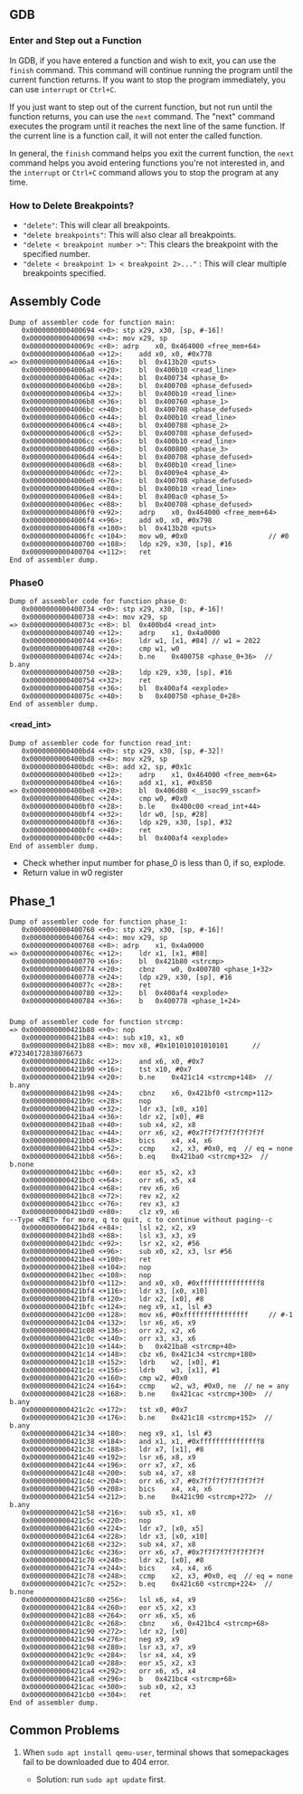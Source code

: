 ## GDB

### Enter and Step out a Function
 In GDB, if you have entered a function and wish to exit, you can use the `finish` command. This command will continue running the program until the current function returns. If you want to stop the program immediately, you can use `interrupt` or `Ctrl+C`. 
 
If you just want to step out of the current function, but not run until the function returns, you can use the `next` command. The "next" command executes the program until it reaches the next line of the same function. If the current line is a function call, it will not enter the called function. 
 
In general, the `finish` command helps you exit the current function, the `next` command helps you avoid entering functions you're not interested in, and the `interrupt` or `Ctrl+C` command allows you to stop the program at any time.
### How to Delete Breakpoints?
* `"delete"`: This will clear all breakpoints. 
* `"delete breakpoints"`: This will also clear all breakpoints. 
* `"delete < breakpoint number >"`: This clears the breakpoint with the specified number. 
* `"delete < breakpoint 1> < breakpoint 2>..."` : This will clear multiple breakpoints specified.
  
## Assembly Code
```assembly
Dump of assembler code for function main:
   0x0000000000400694 <+0>:	stp	x29, x30, [sp, #-16]!
   0x0000000000400698 <+4>:	mov	x29, sp
   0x000000000040069c <+8>:	adrp	x0, 0x464000 <free_mem+64>
   0x00000000004006a0 <+12>:	add	x0, x0, #0x778
=> 0x00000000004006a4 <+16>:	bl	0x413b20 <puts>
   0x00000000004006a8 <+20>:	bl	0x400b10 <read_line>
   0x00000000004006ac <+24>:	bl	0x400734 <phase_0>
   0x00000000004006b0 <+28>:	bl	0x400708 <phase_defused>
   0x00000000004006b4 <+32>:	bl	0x400b10 <read_line>
   0x00000000004006b8 <+36>:	bl	0x400760 <phase_1>
   0x00000000004006bc <+40>:	bl	0x400708 <phase_defused>
   0x00000000004006c0 <+44>:	bl	0x400b10 <read_line>
   0x00000000004006c4 <+48>:	bl	0x400788 <phase_2>
   0x00000000004006c8 <+52>:	bl	0x400708 <phase_defused>
   0x00000000004006cc <+56>:	bl	0x400b10 <read_line>
   0x00000000004006d0 <+60>:	bl	0x400800 <phase_3>
   0x00000000004006d4 <+64>:	bl	0x400708 <phase_defused>
   0x00000000004006d8 <+68>:	bl	0x400b10 <read_line>
   0x00000000004006dc <+72>:	bl	0x4009e4 <phase_4>
   0x00000000004006e0 <+76>:	bl	0x400708 <phase_defused>
   0x00000000004006e4 <+80>:	bl	0x400b10 <read_line>
   0x00000000004006e8 <+84>:	bl	0x400ac0 <phase_5>
   0x00000000004006ec <+88>:	bl	0x400708 <phase_defused>
   0x00000000004006f0 <+92>:	adrp	x0, 0x464000 <free_mem+64>
   0x00000000004006f4 <+96>:	add	x0, x0, #0x798
   0x00000000004006f8 <+100>:	bl	0x413b20 <puts>
   0x00000000004006fc <+104>:	mov	w0, #0x0                   	// #0
   0x0000000000400700 <+108>:	ldp	x29, x30, [sp], #16
   0x0000000000400704 <+112>:	ret
End of assembler dump.

```

### Phase0

```assembly
Dump of assembler code for function phase_0:
   0x0000000000400734 <+0>:	stp	x29, x30, [sp, #-16]!
   0x0000000000400738 <+4>:	mov	x29, sp
=> 0x000000000040073c <+8>:	bl	0x400bd4 <read_int>
   0x0000000000400740 <+12>:	adrp	x1, 0x4a0000
   0x0000000000400744 <+16>:	ldr	w1, [x1, #84] // w1 = 2022
   0x0000000000400748 <+20>:	cmp	w1, w0
   0x000000000040074c <+24>:	b.ne	0x400758 <phase_0+36>  // b.any
   0x0000000000400750 <+28>:	ldp	x29, x30, [sp], #16
   0x0000000000400754 <+32>:	ret
   0x0000000000400758 <+36>:	bl	0x400af4 <explode>
   0x000000000040075c <+40>:	b	0x400750 <phase_0+28>
End of assembler dump.

```

#### <read_int>
```assembly
Dump of assembler code for function read_int:
   0x0000000000400bd4 <+0>:	stp	x29, x30, [sp, #-32]!
   0x0000000000400bd8 <+4>:	mov	x29, sp
   0x0000000000400bdc <+8>:	add	x2, sp, #0x1c
   0x0000000000400be0 <+12>:	adrp	x1, 0x464000 <free_mem+64>
   0x0000000000400be4 <+16>:	add	x1, x1, #0x850
=> 0x0000000000400be8 <+20>:	bl	0x406d80 <__isoc99_sscanf>
   0x0000000000400bec <+24>:	cmp	w0, #0x0
   0x0000000000400bf0 <+28>:	b.le	0x400c00 <read_int+44>
   0x0000000000400bf4 <+32>:	ldr	w0, [sp, #28]
   0x0000000000400bf8 <+36>:	ldp	x29, x30, [sp], #32
   0x0000000000400bfc <+40>:	ret
   0x0000000000400c00 <+44>:	bl	0x400af4 <explode>
End of assembler dump.
```

* Check whether input number for phase_0 is less than 0, if so, explode.
* Return value in w0 register

## Phase_1

```assembly
Dump of assembler code for function phase_1:
   0x0000000000400760 <+0>:	stp	x29, x30, [sp, #-16]!
   0x0000000000400764 <+4>:	mov	x29, sp
   0x0000000000400768 <+8>:	adrp	x1, 0x4a0000
=> 0x000000000040076c <+12>:	ldr	x1, [x1, #88]
   0x0000000000400770 <+16>:	bl	0x421b80 <strcmp>
   0x0000000000400774 <+20>:	cbnz	w0, 0x400780 <phase_1+32>
   0x0000000000400778 <+24>:	ldp	x29, x30, [sp], #16
   0x000000000040077c <+28>:	ret
   0x0000000000400780 <+32>:	bl	0x400af4 <explode>
   0x0000000000400784 <+36>:	b	0x400778 <phase_1+24>
```

### <strcmp>

```assembly
Dump of assembler code for function strcmp:
=> 0x0000000000421b80 <+0>:	nop
   0x0000000000421b84 <+4>:	sub	x10, x1, x0
   0x0000000000421b88 <+8>:	mov	x8, #0x101010101010101     	// #72340172838076673
   0x0000000000421b8c <+12>:	and	x6, x0, #0x7
   0x0000000000421b90 <+16>:	tst	x10, #0x7
   0x0000000000421b94 <+20>:	b.ne	0x421c14 <strcmp+148>  // b.any
   0x0000000000421b98 <+24>:	cbnz	x6, 0x421bf0 <strcmp+112>
   0x0000000000421b9c <+28>:	nop
   0x0000000000421ba0 <+32>:	ldr	x3, [x0, x10]
   0x0000000000421ba4 <+36>:	ldr	x2, [x0], #8
   0x0000000000421ba8 <+40>:	sub	x4, x2, x8
   0x0000000000421bac <+44>:	orr	x6, x2, #0x7f7f7f7f7f7f7f7f
   0x0000000000421bb0 <+48>:	bics	x4, x4, x6
   0x0000000000421bb4 <+52>:	ccmp	x2, x3, #0x0, eq  // eq = none
   0x0000000000421bb8 <+56>:	b.eq	0x421ba0 <strcmp+32>  // b.none
   0x0000000000421bbc <+60>:	eor	x5, x2, x3
   0x0000000000421bc0 <+64>:	orr	x6, x5, x4
   0x0000000000421bc4 <+68>:	rev	x6, x6
   0x0000000000421bc8 <+72>:	rev	x2, x2
   0x0000000000421bcc <+76>:	rev	x3, x3
   0x0000000000421bd0 <+80>:	clz	x9, x6
--Type <RET> for more, q to quit, c to continue without paging--c
   0x0000000000421bd4 <+84>:	lsl	x2, x2, x9
   0x0000000000421bd8 <+88>:	lsl	x3, x3, x9
   0x0000000000421bdc <+92>:	lsr	x2, x2, #56
   0x0000000000421be0 <+96>:	sub	x0, x2, x3, lsr #56
   0x0000000000421be4 <+100>:	ret
   0x0000000000421be8 <+104>:	nop
   0x0000000000421bec <+108>:	nop
   0x0000000000421bf0 <+112>:	and	x0, x0, #0xfffffffffffffff8
   0x0000000000421bf4 <+116>:	ldr	x3, [x0, x10]
   0x0000000000421bf8 <+120>:	ldr	x2, [x0], #8
   0x0000000000421bfc <+124>:	neg	x9, x1, lsl #3
   0x0000000000421c00 <+128>:	mov	x6, #0xffffffffffffffff    	// #-1
   0x0000000000421c04 <+132>:	lsr	x6, x6, x9
   0x0000000000421c08 <+136>:	orr	x2, x2, x6
   0x0000000000421c0c <+140>:	orr	x3, x3, x6
   0x0000000000421c10 <+144>:	b	0x421ba8 <strcmp+40>
   0x0000000000421c14 <+148>:	cbz	x6, 0x421c34 <strcmp+180>
   0x0000000000421c18 <+152>:	ldrb	w2, [x0], #1
   0x0000000000421c1c <+156>:	ldrb	w3, [x1], #1
   0x0000000000421c20 <+160>:	cmp	w2, #0x0
   0x0000000000421c24 <+164>:	ccmp	w2, w3, #0x0, ne  // ne = any
   0x0000000000421c28 <+168>:	b.ne	0x421cac <strcmp+300>  // b.any
   0x0000000000421c2c <+172>:	tst	x0, #0x7
   0x0000000000421c30 <+176>:	b.ne	0x421c18 <strcmp+152>  // b.any
   0x0000000000421c34 <+180>:	neg	x9, x1, lsl #3
   0x0000000000421c38 <+184>:	and	x1, x1, #0xfffffffffffffff8
   0x0000000000421c3c <+188>:	ldr	x7, [x1], #8
   0x0000000000421c40 <+192>:	lsr	x6, x8, x9
   0x0000000000421c44 <+196>:	orr	x7, x7, x6
   0x0000000000421c48 <+200>:	sub	x4, x7, x8
   0x0000000000421c4c <+204>:	orr	x6, x7, #0x7f7f7f7f7f7f7f7f
   0x0000000000421c50 <+208>:	bics	x4, x4, x6
   0x0000000000421c54 <+212>:	b.ne	0x421c90 <strcmp+272>  // b.any
   0x0000000000421c58 <+216>:	sub	x5, x1, x0
   0x0000000000421c5c <+220>:	nop
   0x0000000000421c60 <+224>:	ldr	x7, [x0, x5]
   0x0000000000421c64 <+228>:	ldr	x3, [x0, x10]
   0x0000000000421c68 <+232>:	sub	x4, x7, x8
   0x0000000000421c6c <+236>:	orr	x6, x7, #0x7f7f7f7f7f7f7f7f
   0x0000000000421c70 <+240>:	ldr	x2, [x0], #8
   0x0000000000421c74 <+244>:	bics	x4, x4, x6
   0x0000000000421c78 <+248>:	ccmp	x2, x3, #0x0, eq  // eq = none
   0x0000000000421c7c <+252>:	b.eq	0x421c60 <strcmp+224>  // b.none
   0x0000000000421c80 <+256>:	lsl	x6, x4, x9
   0x0000000000421c84 <+260>:	eor	x5, x2, x3
   0x0000000000421c88 <+264>:	orr	x6, x5, x6
   0x0000000000421c8c <+268>:	cbnz	x6, 0x421bc4 <strcmp+68>
   0x0000000000421c90 <+272>:	ldr	x2, [x0]
   0x0000000000421c94 <+276>:	neg	x9, x9
   0x0000000000421c98 <+280>:	lsr	x3, x7, x9
   0x0000000000421c9c <+284>:	lsr	x4, x4, x9
   0x0000000000421ca0 <+288>:	eor	x5, x2, x3
   0x0000000000421ca4 <+292>:	orr	x6, x5, x4
   0x0000000000421ca8 <+296>:	b	0x421bc4 <strcmp+68>
   0x0000000000421cac <+300>:	sub	x0, x2, x3
   0x0000000000421cb0 <+304>:	ret
End of assembler dump.

```

## Common Problems 
1. When `sudo apt install qemu-user`, terminal shows that somepackages fail to be downloaded due to 404 error.
   
   * Solution: run `sudo apt update` first.
